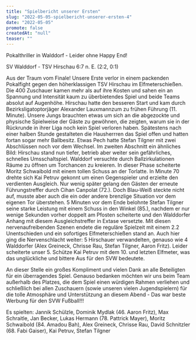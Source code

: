 ```yaml
---
title: "Spielbericht unserer Ersten"
slug: "2022-05-05-spielbericht-unserer-ersten-4"
date: "2022-05-05"
promote: false
createdAt: "null"
teaser: ""
---
```

Pokalthriller in Walddorf - Leider ohne Happy End!


SV Walddorf - TSV Hirschau 6:7 n. E. (2:2, 0:1)


Aus der Traum vom Finale! Unsere Erste verlor in einem packenden Pokalfight gegen den höherklassigen TSV Hirschau im Elfmeterschießen. Die 400 Zuschauer kamen mehr als auf ihre Kosten und sahen ein an Spannung und Intensität kaum zu überbietendes Spiel und beide Teams absolut auf Augenhöhe. Hirschau hatte den besseren Start und kam durch Bezirksligatoptorjäger Alexander Lauxmannzum zu frühen Führung (11. Minute). Unsere Jungs brauchten etwas um sich an die abgezockte und physische Spielweise der Gäste zu gewöhnen, die zeigten, warum sie in der Rückrunde in ihrer Liga noch kein Spiel verloren haben. Spätestens nach einer halben Stunde gestalteten die Hausherrren das Spiel offen und hatten fortan sogar mehr Ballbesitz. Etwas Pech hatte Stefan Tilgner mit zwei Abschlüssen noch vor dem Wechsel. Im zweiten Abschnitt ein ähnliches Bild: Hirschau stand nun tiefer, betrieb aber weiter sein gefährliches, schnelles Umsschaltspiel. Walddorf versuchte durch Ballzirkulationen Räume zu öffnen um Torchancen zu kreieren. In dieser Phase scheiterte Moritz Schwaibold mit einem tollen Schuss an der Torlatte. In Minute 70 drehte sich Kai Petruv gekonnt um einen Gegenspieler und erzielte den verdienten Ausgleich. Nur wenig später gelang den Gästen der erneute Führungstreffer durch Cihan Canpolat (72.). Doch Blau-Weiß steckte nicht auf, musste aber auch die ein oder andere brenzlige Situation vor dem eigenen Tor überstehen. 5 Minuten vor dem Ende belohnte Stefan Tilgner seine starke Leistung mit einem Schuss in den Winkel (85.), nachdem er nur wenige Sekunden vorher doppelt am Pfosten scheiterte und den Walddorfer Anhang mit diesem Ausgleichstreffer in Extase versetzte. Mit diesen nervenaufreibenden Szenen endete die reguläre Spielzeit mit einem 2.2 Unentschieden und ein sofortiges Elfmeterschießen stand an. Auch hier ging die Nervenschlacht weiter: 5 Hirschauer verwandelten, genauso wie 4 Walddorfer (Alex Greineck, Chrisse Rau, Stefan Tilgner, Aaron Fritz). Leider scheiterte unser 5. Schütze Kai Petruv mit dem 10. und letzten Elfmeter, was das unglückliche und bittere Aus für den SVW bedeutete.


An dieser Stelle ein großes Kompliment und vielen Dank an alle Beteiligten für ein überragendes Spiel. Genauso bedanken möchten wir uns beim Team außerhalb des Platzes, die dem Spiel einen würdigen Rahmen verliehen und schließlich bei allen Zuschauern (sowie unseren vielen Jugendspielern) für die tolle Atmosphäre und Unterstützung an diesem Abend - Das war beste Werbung für den SVW Fußball!!!


Es spielten: Jannik Schülzle, Dominik Mydlak (46. Aaron Fritz), Max Schraitle, Jan Becker, Lukas Hermann (78. Pattrick Mayer), Moritz Schwaibold (84. Amadou Bah), Alex Greineck, Chrisse Rau, David Schnitzler (68. Fabi Gaiser), Kai Petruv, Stefan Tilgner
